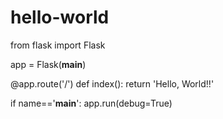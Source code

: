 # hello-world
from flask import Flask

app = Flask(__main__)

@app.route('/')
def index():
    return 'Hello, World!!'
    
if name=='__main__':
    app.run(debug=True)
